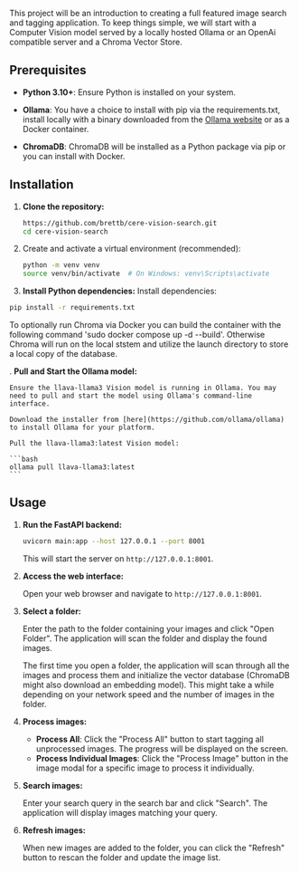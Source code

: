 This project will be an introduction to creating a full featured image search and tagging application. To keep things simple, we will start with a Computer Vision model served by a locally hosted Ollama or an OpenAi compatible server and a Chroma Vector Store.


## Prerequisites

-   **Python 3.10+**: Ensure Python is installed on your system.
-   **Ollama**: You have a choice to install with pip via the requirements.txt, install locally with a binary downloaded from the [Ollama website](https://ollama.com/download) or as a Docker container. 

-   **ChromaDB**: ChromaDB will be installed as a Python package via pip or you can install with Docker.

## Installation

1. **Clone the repository:**
    ```bash
    https://github.com/brettb/cere-vision-search.git
    cd cere-vision-search
    ```

2. Create and activate a virtual environment (recommended):
   ```bash
   python -m venv venv
   source venv/bin/activate  # On Windows: venv\Scripts\activate
   
   ```
3.   **Install Python dependencies:** 
     Install dependencies:
   ```bash
   pip install -r requirements.txt
   ```
   
  To optionally run Chroma via Docker you can build the container with the following command 
  'sudo docker compose up -d --build'. Otherwise Chroma will run on the local ststem and utilize the launch directory to store a local copy of the database.
  
  . **Pull and Start the Ollama model:**

    Ensure the llava-llama3 Vision model is running in Ollama. You may need to pull and start the model using Ollama's command-line interface. 

    Download the installer from [here](https://github.com/ollama/ollama) to install Ollama for your platform.

    Pull the llava-llama3:latest Vision model:

    ```bash
    ollama pull llava-llama3:latest
    ```

## Usage

1. **Run the FastAPI backend:**

    ```bash
    uvicorn main:app --host 127.0.0.1 --port 8001
    ```

    This will start the server on `http://127.0.0.1:8001`.

2. **Access the web interface:**

    Open your web browser and navigate to `http://127.0.0.1:8001`.

3. **Select a folder:**

    Enter the path to the folder containing your images and click "Open Folder". The application will scan the folder and display the found images.

    The first time you open a folder, the application will scan through all the images and process them and initialize the vector database (ChromaDB might also download an embedding model). This might take a while depending on your network speed and the number of images in the folder.

4. **Process images:**

    -   **Process All**: Click the "Process All" button to start tagging all unprocessed images. The progress will be displayed on the screen.
    -   **Process Individual Images**: Click the "Process Image" button in the image modal for a specific image to process it individually.

5. **Search images:**

    Enter your search query in the search bar and click "Search". The application will display images matching your query.

6. **Refresh images:**

    When new images are added to the folder, you can click the "Refresh" button to rescan the folder and update the image list.

  
  
